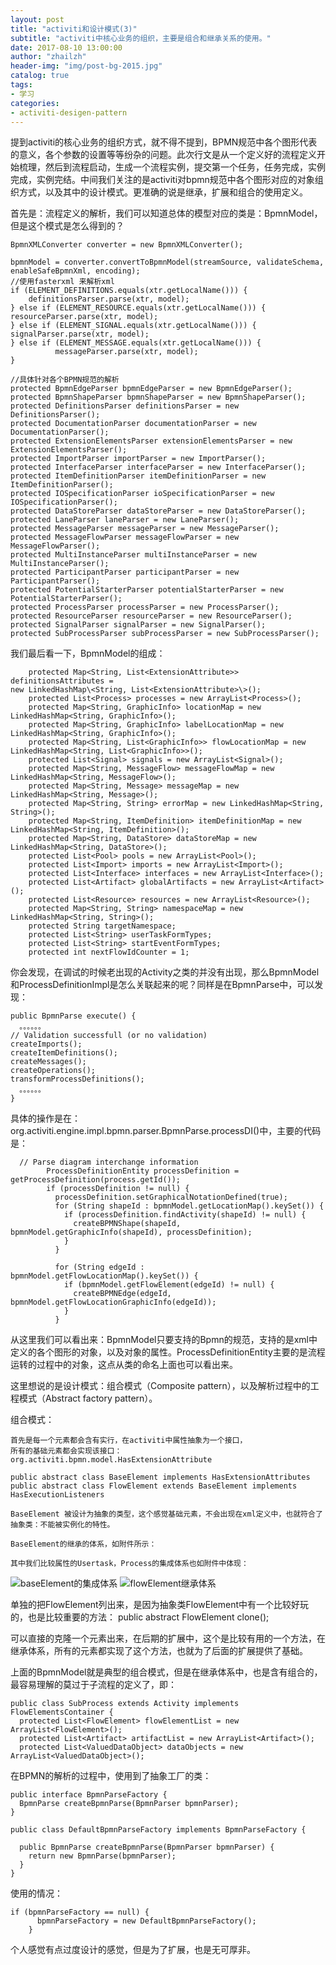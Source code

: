 ```yaml
---     
layout: post         
title: "activiti和设计模式(3)"           
subtitle: "activiti中核心业务的组织，主要是组合和继承关系的使用。"           
date: 2017-08-10 13:00:00           
author: "zhailzh"           
header-img: "img/post-bg-2015.jpg"           
catalog: true           
tags:           
- 学习           
categories:           
- activiti-desigen-pattern         
---     
```


提到activiti的核心业务的组织方式，就不得不提到，BPMN规范中各个图形代表的意义，各个参数的设置等等纷杂的问题。此次行文是从一个定义好的流程定义开始梳理，然后到流程启动，生成一个流程实例，提交第一个任务，任务完成，实例完成，实例完结。中间我们关注的是activiti对bpmn规范中各个图形对应的对象组织方式，以及其中的设计模式。更准确的说是继承，扩展和组合的使用定义。

<!--more-->

首先是：流程定义的解析，我们可以知道总体的模型对应的类是：BpmnModel，但是这个模式是怎么得到的？      

~~~
BpmnXMLConverter converter = new BpmnXMLConverter();

bpmnModel = converter.convertToBpmnModel(streamSource, validateSchema, enableSafeBpmnXml, encoding);
//使用fasterxml 来解析xml
if (ELEMENT_DEFINITIONS.equals(xtr.getLocalName())) {
    definitionsParser.parse(xtr, model);
} else if (ELEMENT_RESOURCE.equals(xtr.getLocalName())) {
resourceParser.parse(xtr, model);
} else if (ELEMENT_SIGNAL.equals(xtr.getLocalName())) {
signalParser.parse(xtr, model);
} else if (ELEMENT_MESSAGE.equals(xtr.getLocalName())) {
          messageParser.parse(xtr, model);
}

//具体针对各个BPMN规范的解析
protected BpmnEdgeParser bpmnEdgeParser = new BpmnEdgeParser();
protected BpmnShapeParser bpmnShapeParser = new BpmnShapeParser();
protected DefinitionsParser definitionsParser = new DefinitionsParser();
protected DocumentationParser documentationParser = new DocumentationParser();
protected ExtensionElementsParser extensionElementsParser = new ExtensionElementsParser();
protected ImportParser importParser = new ImportParser();
protected InterfaceParser interfaceParser = new InterfaceParser();
protected ItemDefinitionParser itemDefinitionParser = new ItemDefinitionParser();
protected IOSpecificationParser ioSpecificationParser = new IOSpecificationParser();
protected DataStoreParser dataStoreParser = new DataStoreParser();
protected LaneParser laneParser = new LaneParser();
protected MessageParser messageParser = new MessageParser();
protected MessageFlowParser messageFlowParser = new MessageFlowParser();
protected MultiInstanceParser multiInstanceParser = new MultiInstanceParser();
protected ParticipantParser participantParser = new ParticipantParser();
protected PotentialStarterParser potentialStarterParser = new PotentialStarterParser();
protected ProcessParser processParser = new ProcessParser();
protected ResourceParser resourceParser = new ResourceParser();
protected SignalParser signalParser = new SignalParser();
protected SubProcessParser subProcessParser = new SubProcessParser();
~~~         
我们最后看一下，BpmnModel的组成：  

~~~
	protected Map<String, List<ExtensionAttribute>> definitionsAttributes =
new LinkedHashMap\<String, List<ExtensionAttribute>\>();
	protected List<Process> processes = new ArrayList<Process>();
	protected Map<String, GraphicInfo> locationMap = new LinkedHashMap<String, GraphicInfo>();
	protected Map<String, GraphicInfo> labelLocationMap = new LinkedHashMap<String, GraphicInfo>();
	protected Map<String, List<GraphicInfo>> flowLocationMap = new LinkedHashMap<String, List<GraphicInfo>>();
	protected List<Signal> signals = new ArrayList<Signal>();
	protected Map<String, MessageFlow> messageFlowMap = new LinkedHashMap<String, MessageFlow>();
	protected Map<String, Message> messageMap = new LinkedHashMap<String, Message>();
	protected Map<String, String> errorMap = new LinkedHashMap<String, String>();
	protected Map<String, ItemDefinition> itemDefinitionMap = new LinkedHashMap<String, ItemDefinition>();
	protected Map<String, DataStore> dataStoreMap = new LinkedHashMap<String, DataStore>();
	protected List<Pool> pools = new ArrayList<Pool>();
	protected List<Import> imports = new ArrayList<Import>();
	protected List<Interface> interfaces = new ArrayList<Interface>();
	protected List<Artifact> globalArtifacts = new ArrayList<Artifact>();
	protected List<Resource> resources = new ArrayList<Resource>();
	protected Map<String, String> namespaceMap = new LinkedHashMap<String, String>();
	protected String targetNamespace;
	protected List<String> userTaskFormTypes;
	protected List<String> startEventFormTypes;
	protected int nextFlowIdCounter = 1;
~~~
你会发现，在调试的时候老出现的Activity之类的并没有出现，那么BpmnModel和ProcessDefinitionImpl是怎么关联起来的呢？同样是在BpmnParse中，可以发现：       

~~~
public BpmnParse execute() {
  。。。。。。
// Validation successfull (or no validation)
createImports();
createItemDefinitions();
createMessages();
createOperations();
transformProcessDefinitions();
  。。。。。。
}
~~~
具体的操作是在：org.activiti.engine.impl.bpmn.parser.BpmnParse.processDI()中，主要的代码是：   

~~~
  // Parse diagram interchange information
        ProcessDefinitionEntity processDefinition = getProcessDefinition(process.getId());
        if (processDefinition != null) {
          processDefinition.setGraphicalNotationDefined(true);
          for (String shapeId : bpmnModel.getLocationMap().keySet()) {
            if (processDefinition.findActivity(shapeId) != null) {
              createBPMNShape(shapeId, bpmnModel.getGraphicInfo(shapeId), processDefinition);
            }
          }

          for (String edgeId : bpmnModel.getFlowLocationMap().keySet()) {
            if (bpmnModel.getFlowElement(edgeId) != null) {
              createBPMNEdge(edgeId, bpmnModel.getFlowLocationGraphicInfo(edgeId));
            }
          }
~~~

从这里我们可以看出来：BpmnModel只要支持的Bpmn的规范，支持的是xml中定义的各个图形的对象，以及对象的属性。ProcessDefinitionEntity主要的是流程运转的过程中的对象，这点从类的命名上面也可以看出来。

这里想说的是设计模式：组合模式（Composite pattern），以及解析过程中的工程模式（Abstract factory pattern）。

组合模式：

~~~
首先是每一个元素都会含有实行，在activiti中属性抽象为一个接口，
所有的基础元素都会实现该接口：			
org.activiti.bpmn.model.HasExtensionAttribute     

public abstract class BaseElement implements HasExtensionAttributes
public abstract class FlowElement extends BaseElement implements HasExecutionListeners

BaseElement 被设计为抽象的类型，这个感觉基础元素，不会出现在xml定义中，也就符合了抽象类：不能被实例化的特性。

BaseElement的继承的体系，如附件所示：

其中我们比较属性的Usertask，Process的集成体系也如附件中体现：
~~~
![baseElement的集成体系](http://7xtrwx.com1.z0.glb.clouddn.com/51a6be4efb9206b6a0326456e01e1a7f.png)
![flowElement继承体系](http://7xtrwx.com1.z0.glb.clouddn.com/9eed650ff7bdedacf4170f0d064bff0c.png)

单独的把FlowElement列出来，是因为抽象类FlowElement中有一个比较好玩的，也是比较重要的方法：
 public abstract FlowElement clone();

可以直接的克隆一个元素出来，在后期的扩展中，这个是比较有用的一个方法，在继承体系，所有的元素都实现了这个方法，也就为了后面的扩展提供了基础。  

上面的BpmnModel就是典型的组合模式，但是在继承体系中，也是含有组合的，最容易理解的莫过于子流程的定义了，即：    

~~~
public class SubProcess extends Activity implements FlowElementsContainer {
  protected List<FlowElement> flowElementList = new ArrayList<FlowElement>();
  protected List<Artifact> artifactList = new ArrayList<Artifact>();
  protected List<ValuedDataObject> dataObjects = new ArrayList<ValuedDataObject>();
~~~         

在BPMN的解析的过程中，使用到了抽象工厂的类：

~~~
public interface BpmnParseFactory {
  BpmnParse createBpmnParse(BpmnParser bpmnParser);
}
~~~

~~~
public class DefaultBpmnParseFactory implements BpmnParseFactory {

  public BpmnParse createBpmnParse(BpmnParser bpmnParser) {
    return new BpmnParse(bpmnParser);
  }
}
~~~
使用的情况：    

~~~
if (bpmnParseFactory == null) {
      bpmnParseFactory = new DefaultBpmnParseFactory();
    }
~~~

个人感觉有点过度设计的感觉，但是为了扩展，也是无可厚非。
